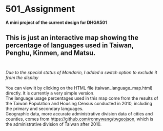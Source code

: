 # 501_Assignment
**A mini project of the current design for DHGA501**
## This is just an interactive map showing the percentage of languages ​​used in Taiwan, Penghu, Kinmen, and Matsu.<br><br>
_Due to the special status of Mandarin, I added a switch option to exclude it from the display_ <br><br>
You can view it by clicking on the HTML file (taiwan_language_map.html) directly. It is currently a very simple version.
<br>The language usage percentages used in this map come from the results of the Taiwan Population and Housing Census conducted in 2010, including the primary and secondary languages.<br>
Geographic data, more accurate administrative division data of cities and counties, comes from https://github.com/ronnywang/twgeojson, which is the administrative division of Taiwan after 2010.
